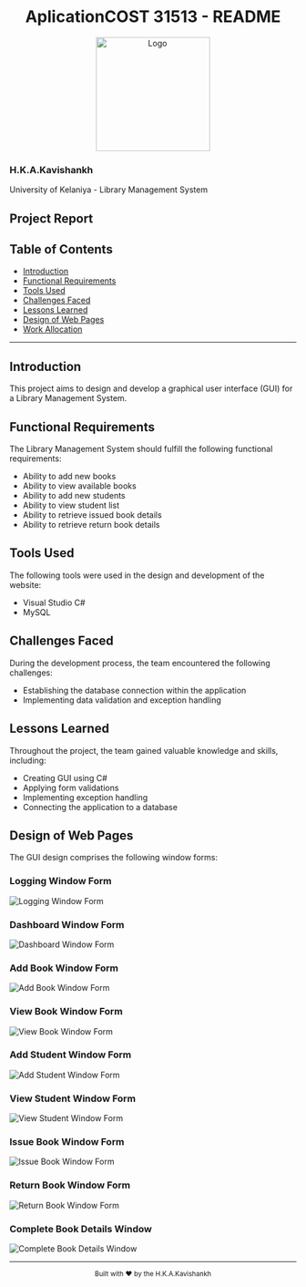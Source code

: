 # <center>AplicationCOST 31513 - README</center>
<p align="center">
  <img src="https://your-image-url.com/your-image.png" alt="Logo" width="200" height="200">
</p>


### H.K.A.Kavishankh
University of Kelaniya - Library Management System

## Project Report


## Table of Contents
- [Introduction](#introduction)
- [Functional Requirements](#functional-requirements)
- [Tools Used](#tools-used)
- [Challenges Faced](#challenges-faced)
- [Lessons Learned](#lessons-learned)
- [Design of Web Pages](#design-of-web-pages)
- [Work Allocation](#work-allocation)

---

## Introduction
This project aims to design and develop a graphical user interface (GUI) for a Library Management System.

## Functional Requirements
The Library Management System should fulfill the following functional requirements:
- Ability to add new books
- Ability to view available books
- Ability to add new students
- Ability to view student list
- Ability to retrieve issued book details
- Ability to retrieve return book details

## Tools Used
The following tools were used in the design and development of the website:
- Visual Studio C#
- MySQL

## Challenges Faced
During the development process, the team encountered the following challenges:
- Establishing the database connection within the application
- Implementing data validation and exception handling

## Lessons Learned
Throughout the project, the team gained valuable knowledge and skills, including:
- Creating GUI using C#
- Applying form validations
- Implementing exception handling
- Connecting the application to a database

## Design of Web Pages
The GUI design comprises the following window forms:

### Logging Window Form
![Logging Window Form](./screenshots/logging_window.png)

### Dashboard Window Form
![Dashboard Window Form](./screenshots/dashboard_window.png)

### Add Book Window Form
![Add Book Window Form](./screenshots/add_book_window.png)

### View Book Window Form
![View Book Window Form](./screenshots/view_book_window.png)

### Add Student Window Form
![Add Student Window Form](./screenshots/add_student_window.png)

### View Student Window Form
![View Student Window Form](./screenshots/view_student_window.png)

### Issue Book Window Form
![Issue Book Window Form](./screenshots/issue_book_window.png)

### Return Book Window Form
![Return Book Window Form](./screenshots/return_book_window.png)

### Complete Book Details Window
![Complete Book Details Window](./screenshots/complete_book_details_window.png)


---

<p align="center">
  <sub>Built with ❤️ by the H.K.A.Kavishankh
